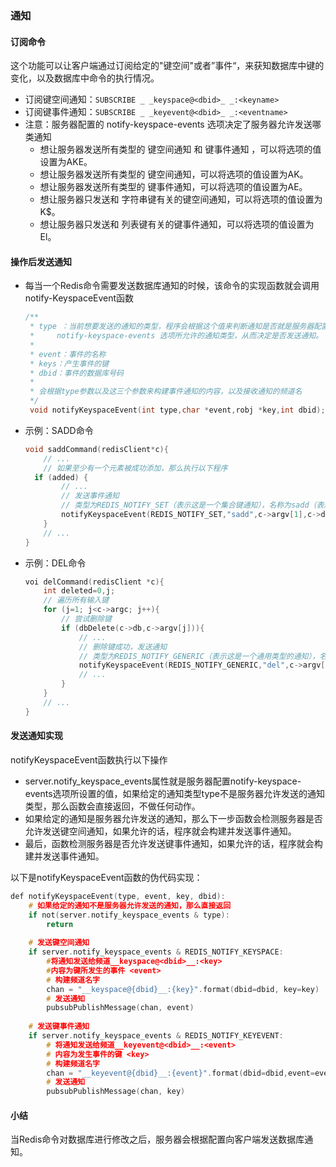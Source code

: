 ### 通知

#### 订阅命令

这个功能可以让客户端通过订阅给定的"键空间"或者”事件“，来获知数据库中键的变化，以及数据库中命令的执行情况。

* 订阅键空间通知：`SUBSCRIBE _ _keyspace@<dbid>_ _:<keyname>`
* 订阅键事件通知：`SUBSCRIBE _ _keyevent@<dbid>_ _:<eventname>`
* 注意：服务器配置的 notify-keyspace-events 选项决定了服务器允许发送哪类通知
  * 想让服务器发送所有类型的 键空间通知 和 键事件通知 ，可以将选项的值设置为AKE。
  * 想让服务器发送所有类型的 键空间通知，可以将选项的值设置为AK。
  * 想让服务器发送所有类型的 键事件通知，可以将选项的值设置为AE。
  * 想让服务器只发送和 字符串键有关的键空间通知，可以将选项的值设置为K$。
  * 想让服务器只发送和 列表键有关的键事件通知，可以将选项的值设置为El。



#### 操作后发送通知

* 每当一个Redis命令需要发送数据库通知的时候，该命令的实现函数就会调用notify-KeyspaceEvent函数

  ```c
  /**
   * type ：当前想要发送的通知的类型，程序会根据这个值来判断通知是否就是服务器配置 
   *     notify-keyspace-events 选项所允许的通知类型，从而决定是否发送通知。
   * 
   * event：事件的名称
   * keys：产生事件的键
   * dbid：事件的数据库号码
   *
   * 会根据type参数以及这三个参数来构建事件通知的内容，以及接收通知的频道名
   */
   void notifyKeyspaceEvent(int type,char *event,robj *key,int dbid);
  ```

* 示例：SADD命令

  ```c
  void saddCommand(redisClient*c){
      // ...
      // 如果至少有一个元素被成功添加，那么执行以下程序
  	if (added) {
          // ...
          // 发送事件通知
          // 类型为REDIS_NOTIFY_SET（表示这是一个集合键通知），名称为sadd（表示这是执行SADD命令所产生的通知）
          notifyKeyspaceEvent(REDIS_NOTIFY_SET,"sadd",c->argv[1],c->db->id);
      }
      // ...
  }
  ```

* 示例：DEL命令

  ```c
  voi delCommand(redisClient *c){
      int deleted=0,j;
      // 遍历所有输入键
      for (j=1; j<c->argc; j++){
          // 尝试删除键
          if (dbDelete(c->db,c->argv[j])){
              // ...
              // 删除键成功，发送通知
              // 类型为REDIS_NOTIFY_GENERIC（表示这是一个通用类型的通知），名称为del（表示这是执行DEL命令所产生的通知）
              notifyKeyspaceEvent(REDIS_NOTIFY_GENERIC,"del",c->argv[j],c->db->id);
              // ...
          }
      }
      // ...
  }
  ```

  

#### 发送通知实现

notifyKeyspaceEvent函数执行以下操作

* server.notify_keyspace_events属性就是服务器配置notify-keyspace-events选项所设置的值，如果给定的通知类型type不是服务器允许发送的通知类型，那么函数会直接返回，不做任何动作。
* 如果给定的通知是服务器允许发送的通知，那么下一步函数会检测服务器是否允许发送键空间通知，如果允许的话，程序就会构建并发送事件通知。
* 最后，函数检测服务器是否允许发送键事件通知，如果允许的话，程序就会构建并发送事件通知。



以下是notifyKeyspaceEvent函数的伪代码实现：

```c
def notifyKeyspaceEvent(type, event, key, dbid):
    # 如果给定的通知不是服务器允许发送的通知，那么直接返回
    if not(server.notify_keyspace_events & type):
        return
            
    # 发送键空间通知
    if server.notify_keyspace_events & REDIS_NOTIFY_KEYSPACE:
        #将通知发送给频道__keyspace@<dbid>__:<key>
        #内容为键所发生的事件 <event>
        # 构建频道名字
        chan = "__keyspace@{dbid}__:{key}".format(dbid=dbid, key=key)
        # 发送通知
        pubsubPublishMessage(chan, event)
            
    # 发送键事件通知
    if server.notify_keyspace_events & REDIS_NOTIFY_KEYEVENT:
        # 将通知发送给频道__keyevent@<dbid>__:<event>
        # 内容为发生事件的键 <key>
		# 构建频道名字
        chan = "__keyevent@{dbid}__:{event}".format(dbid=dbid,event=event)
        # 发送通知
        pubsubPublishMessage(chan, key)
```



#### 小结

当Redis命令对数据库进行修改之后，服务器会根据配置向客户端发送数据库通知。

